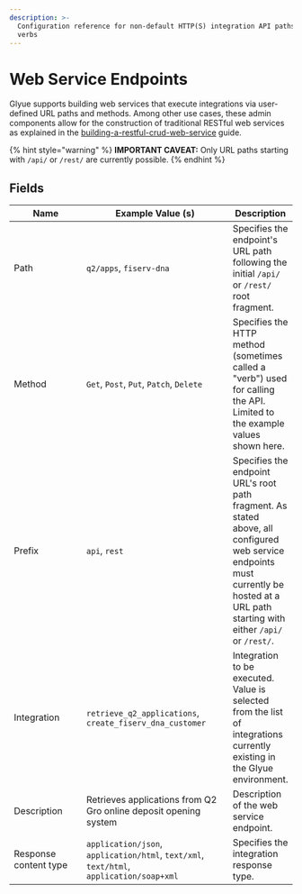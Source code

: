 ```yaml
---
description: >-
  Configuration reference for non-default HTTP(S) integration API paths and
  verbs
---
```


# Web Service Endpoints

Glyue supports building web services that execute integrations via user-defined URL paths and methods.  Among other use cases, these admin components allow for the construction of traditional RESTful web services as explained in the [building-a-restful-crud-web-service](../../tutorials/building-a-restful-crud-web-service/ "mention") guide.

{% hint style="warning" %}
**IMPORTANT CAVEAT:**  Only URL paths starting with `/api/` or `/rest/` are currently possible.
{% endhint %}

## Fields

<table><thead><tr><th width="179">Name</th><th width="323">Example Value (s)</th><th>Description</th></tr></thead><tbody><tr><td>Path</td><td><code>q2/apps</code>, <code>fiserv-dna</code></td><td>Specifies the endpoint's URL path following the initial <code>/api/</code> or <code>/rest/</code> root fragment. </td></tr><tr><td>Method</td><td><code>Get</code>, <code>Post</code>, <code>Put</code>, <code>Patch</code>, <code>Delete</code></td><td>Specifies the HTTP method (sometimes called a "verb") used for calling the API.  Limited to the example values shown here.</td></tr><tr><td>Prefix</td><td><code>api</code>, <code>rest</code></td><td>Specifies the endpoint URL's root path fragment.  As stated above, all configured web service endpoints must currently be hosted at a URL path starting with either <code>/api/</code> or <code>/rest/</code>.</td></tr><tr><td>Integration</td><td><code>retrieve_q2_applications</code>, <code>create_fiserv_dna_customer</code></td><td>Integration to be executed.  Value is selected from the list of integrations currently existing in the Glyue environment.</td></tr><tr><td>Description</td><td>Retrieves applications from Q2 Gro online deposit opening system</td><td>Description of the web service endpoint.</td></tr><tr><td>Response content type</td><td><code>application/json</code>, <code>application/html</code>, <code>text/xml</code>, <code>text/html</code>, <code>application/soap+xml</code></td><td>Specifies the integration response type. </td></tr></tbody></table>
